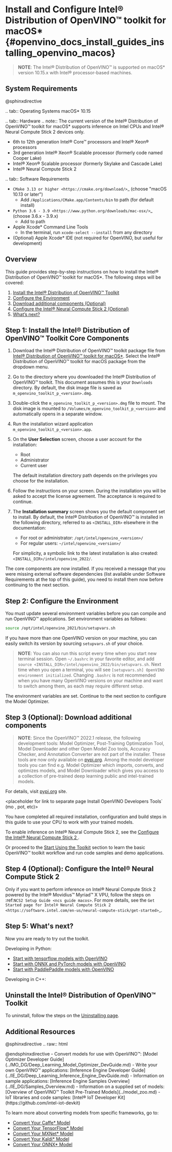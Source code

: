 # Install and Configure Intel® Distribution of OpenVINO™ toolkit for macOS* {#openvino_docs_install_guides_installing_openvino_macos}

> **NOTE**: The Intel® Distribution of OpenVINO™ is supported on macOS\* version 10.15.x with Intel® processor-based machines.

## System Requirements

@sphinxdirective

.. tab:: Operating Systems
  macOS\* 10.15
  
.. tab:: Hardware
  .. note::
    The current version of the Intel® Distribution of OpenVINO™ toolkit for macOS* supports inference on Intel CPUs and Intel® Neural Compute Stick 2 devices only.

  * 6th to 12th generation Intel® Core™ processors and Intel® Xeon® processors 
  * 3rd generation Intel® Xeon® Scalable processor (formerly code named Cooper Lake)
  * Intel® Xeon® Scalable processor (formerly Skylake and Cascade Lake)
  * Intel® Neural Compute Stick 2

.. tab:: Software Requirements
  * `CMake 3.13 or higher <https://cmake.org/download/>`_ (choose "macOS 10.13 or later")
	+ Add `/Applications/CMake.app/Contents/bin` to path (for default install) 
  * `Python 3.6 - 3.9 <https://www.python.org/downloads/mac-osx/>`_ (choose 3.6.x - 3.9.x)
	+ Add to path
  * Apple Xcode\* Command Line Tools
	+ In the terminal, run `xcode-select --install` from any directory
  * (Optional) Apple Xcode\* IDE (not required for OpenVINO, but useful for development)

## Overview

This guide provides step-by-step instructions on how to install the Intel® Distribution of OpenVINO™ toolkit for macOS*. The following steps will be covered:

1. <a href="#install-core">Install the Intel® Distribution of OpenVINO™ Toolkit</a>
2. <a href="#set-the-environment-variables">Configure the Environment</a>
3. <a href="#model-optimizer">Download additional components (Optional)</a>
4. <a href="#configure-ncs2">Configure the Intel® Neural Compute Stick 2 (Optional)</a>
5. <a href="#get-started">What’s next?</a>

## <a name="install-core"></a>Step 1: Install the Intel® Distribution of OpenVINO™ Toolkit Core Components

1. Download the Intel® Distribution of OpenVINO™ toolkit package file from [Intel® Distribution of OpenVINO™ toolkit for macOS*](https://software.intel.com/en-us/openvino-toolkit/choose-download/free-download-macos). Select the Intel® Distribution of OpenVINO™ toolkit for macOS package from the dropdown menu.

2. Go to the directory where you downloaded the Intel® Distribution of OpenVINO™ toolkit. This document assumes this is your `Downloads` directory. By default, the disk image file is saved as `m_openvino_toolkit_p_<version>.dmg`.

3. Double-click the `m_openvino_toolkit_p_<version>.dmg` file to mount. The disk image is mounted to `/Volumes/m_openvino_toolkit_p_<version>` and automatically opens in a separate window.

4. Run the installation wizard application `m_openvino_toolkit_p_<version>.app`.

5. On the **User Selection** screen, choose a user account for the installation:
    - Root
    - Administrator
    - Current user

   The default installation directory path depends on the privileges you choose for the installation.

6. Follow the instructions on your screen. During the installation you will be asked to accept the license agreement. The acceptance is required to continue.

7. The **Installation summary** screen shows you the default component set to install. By default, the Intel® Distribution of OpenVINO™ is installed in the following directory, referred to as `<INSTALL_DIR>` elsewhere in the documentation:

   * For root or administrator: `/opt/intel/openvino_<version>/`
   * For regular users: `~/intel/openvino_<version>/`

   For simplicity, a symbolic link to the latest installation is also created: `<INSTALL_DIR>/intel/openvino_2022/`.

The core components are now installed. If you received a message that you were missing external software dependencies (list available under Software Requirements at the top of this guide), you need to install them now before continuing to the next section.

## <a name="set-the-environment-variables"></a>Step 2: Configure the Environment

You must update several environment variables before you can compile and run OpenVINO™ applications. Set environment variables as follows:

```sh
source /opt/intel/openvino_2021/bin/setupvars.sh
```

If you have more than one OpenVINO version on your machine, you can easily switch its version by sourcing `setupvars.sh` of your choice.

> **NOTE**: You can also run this script every time when you start new terminal session. Open `~/.bashrc` in your favorite editor, and add `source <INSTALL_DIR>/intel/openvino_2022/bin/setupvars.sh`. Next time when you open a terminal, you will see `[setupvars.sh] OpenVINO environment initialized`. Changing `.bashrc` is not recommended when you have many OpenVINO versions on your machine and want to switch among them, as each may require different setup.

The environment variables are set. Continue to the next section to configure the Model Optimizer.

## <a name="model-optimizer"></a>Step 3 (Optional): Download additional components

> **NOTE**: Since the OpenVINO™ 2022.1 release, the following development tools: Model Optimizer, Post-Training Optimization Tool, Model Downloader and other Open Model Zoo tools, Accuracy Checker, and Annotation Converter are not part of the installer. These tools are now only available on [pypi.org](https://pypi.org/project/openvino-dev/).
Among the model developer tools you can find e.g. Model Optimizer which imports, converts, and optimizes models, and Model Downloader which gives you access to a collection of pre-trained deep learning public and intel-trained models.  

For details, visit [pypi.org](https://pypi.org/project/openvino-dev/) site.

<placeholder for link to separate page Install OpenVINO Developers Tools` (mo , pot, etc)>

You have completed all required installation, configuration and build steps in this guide to use your CPU to work with your trained models. 

To enable inference on Intel® Neural Compute Stick 2, see the <a href="#configure-ncs2">Configure the Intel® Neural Compute Stick 2 </a>. 

Or proceed to the <a href="#get-started">Start Using the Toolkit</a> section to learn the basic OpenVINO™ toolkit workflow and run code samples and demo applications.

## <a name="configure-ncs2"></a>Step 4 (Optional): Configure the Intel® Neural Compute Stick 2 

Only if you want to perform inference on Intel® Neural Compute Stick 2 powered by the Intel® Movidius™ Myriad™ X VPU, follow the steps on :ref:`NCS2 Setup Guide <ncs guide macos>`.
For more details, see the `Get Started page for Intel® Neural Compute Stick 2 <https://software.intel.com/en-us/neural-compute-stick/get-started>`_.

## <a name="get-started"></a>Step 5: What's next?

Now you are ready to try out the toolkit.

Developing in Python:
   * [Start with tensorflow models with OpenVINO](https://docs.openvino.ai/latest/notebooks/101-tensorflow-to-openvino-with-output.html)
   * [Start with ONNX and PyTorch models with OpenVINO](https://docs.openvino.ai/latest/notebooks/102-pytorch-onnx-to-openvino-with-output.html)
   * [Start with PaddlePaddle models with OpenVINO](https://docs.openvino.ai/latest/notebooks/103-paddle-onnx-to-openvino-classification-with-output.html)

Developing in C++:
    <placeholder>

## <a name="uninstall"></a>Uninstall the Intel® Distribution of OpenVINO™ Toolkit

To uninstall, follow the steps on the [Uninstalling page](uninstalling-openvino.md).

## Additional Resources
@sphinxdirective
.. raw:: html
   <div class="collapsible-section">
@endsphinxdirective
   - Convert models for use with OpenVINO™: [Model Optimizer Developer Guide](../MO_DG/Deep_Learning_Model_Optimizer_DevGuide.md)
   - Write your own OpenVINO™ applications: [Inference Engine Developer Guide](../IE_DG/Deep_Learning_Inference_Engine_DevGuide.md)
   - Information on sample applications: [Inference Engine Samples Overview](../IE_DG/Samples_Overview.md)
   - Information on a supplied set of models: [Overview of OpenVINO™ Toolkit Pre-Trained Models](../model_zoo.md)
   - IoT libraries and code samples: [Intel® IoT Developer Kit](https://github.com/intel-iot-devkit)

   To learn more about converting models from specific frameworks, go to:

   - [Convert Your Caffe* Model](../MO_DG/prepare_model/convert_model/Convert_Model_From_Caffe.md)
   - [Convert Your TensorFlow* Model](../MO_DG/prepare_model/convert_model/Convert_Model_From_TensorFlow.md)
   - [Convert Your MXNet* Model](../MO_DG/prepare_model/convert_model/Convert_Model_From_MxNet.md)
   - [Convert Your Kaldi* Model](../MO_DG/prepare_model/convert_model/Convert_Model_From_Kaldi.md)
   - [Convert Your ONNX* Model](../MO_DG/prepare_model/convert_model/Convert_Model_From_ONNX.md)
